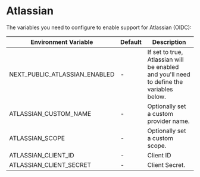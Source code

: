 # Atlassian

The variables you need to configure to enable support for Atlassian (OIDC):

| Environment Variable          | Default | Description                                                                                         |
|-------------------------------| ------- |-----------------------------------------------------------------------------------------------------|
| NEXT_PUBLIC_ATLASSIAN_ENABLED | -       | If set to true, Atlassian will be enabled and you'll need to define the variables below. |
| ATLASSIAN_CUSTOM_NAME         | -       | Optionally set a custom provider name.                                                              |
| ATLASSIAN_SCOPE               | -       | Optionally set a custom scope.                                                                      |
| ATLASSIAN_CLIENT_ID           | -       | Client ID                                                                                           |
| ATLASSIAN_CLIENT_SECRET       | -       | Client Secret.                                                                                      |
